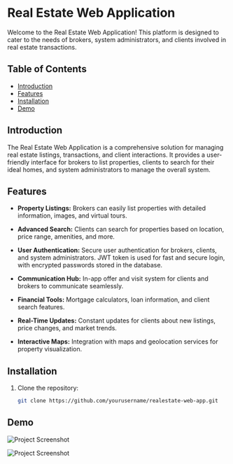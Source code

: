 ﻿# Real Estate Web Application

Welcome to the Real Estate Web Application! This platform is designed to cater to the needs of brokers, system administrators, and clients involved in real estate transactions.

## Table of Contents
- [Introduction](#introduction)
- [Features](#features)
- [Installation](#installation)
- [Demo](#demo)

## Introduction

The Real Estate Web Application is a comprehensive solution for managing real estate listings, transactions, and client interactions. It provides a user-friendly interface for brokers to list properties, clients to search for their ideal homes, and system administrators to manage the overall system.

## Features

- **Property Listings:** Brokers can easily list properties with detailed information, images, and virtual tours.
  
- **Advanced Search:** Clients can search for properties based on location, price range, amenities, and more.
  
- **User Authentication:** Secure user authentication for brokers, clients, and system administrators. JWT token is used for fast and secure login, with encrypted passwords stored in the database.
  
- **Communication Hub:** In-app offer and visit system for clients and brokers to communicate seamlessly.

- **Financial Tools:** Mortgage calculators, loan information, and client search features.

- **Real-Time Updates:** Constant updates for clients about new listings, price changes, and market trends.

- **Interactive Maps:** Integration with maps and geolocation services for property visualization.

## Installation

1. Clone the repository:
   ```bash
   git clone https://github.com/yourusername/realestate-web-app.git


## Demo
![Project Screenshot](https://github.com/NekZampe/SOEN-341-Real-Estate-Website/blob/main/screenshots/Login.png)

![Project Screenshot](https://github.com/NekZampe/SOEN-341-Real-Estate-Website/blob/main/screenshots/homescreen.png)
